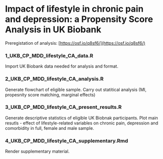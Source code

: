 # Impact of lifestyle in chronic pain and depression: a Propensity Score Analysis in UK Biobank

Preregistation of analysis: [https://osf.io/q8sf6/](https://osf.io/q8sf6/)

### 1_UKB_CP_MDD_lifestyle_CA_data.R

Import UK Biobank data needed for analysis and format.

### 2_UKB_CP_MDD_lifestyle_CA_analysis.R

Generate flowchart of eligible sample.
Carry out statitical analysis (MI, propesnity score matching, marginal effects)

### 3_UKB_CP_MDD_lifestyle_CA_present_results.R

Generate descriptive statistics of eligible UK Biobnak participants. 
Plot main resutls - effect of lifestyle-related variables on chronic pain, depression and comorbidity in full, female and male sample.

### 4_UKB_CP_MDD_lifestyle_CA_supplementary.Rmd

Render supplementary material.
